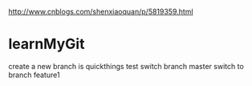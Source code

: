 http://www.cnblogs.com/shenxiaoquan/p/5819359.html
# learnMyGit
create a new branch is quickthings
test switch branch master
switch to branch feature1
